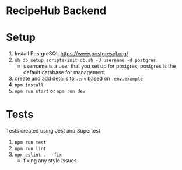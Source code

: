 # RecipeHub Backend

# Setup

1. Install PostgreSQL https://www.postgresql.org/
2. `sh db_setup_scripts/init_db.sh -U username -d postgres`
    - username is a user that you set up for postgres, postgres is the default database for management
3. create and add details to `.env` based on `.env.example`
4. `npm install`
5. `npm run start` or `npm run dev`

# Tests
Tests created using Jest and Supertest
1. `npm run test`
2. `npm run lint`
3. `npx eslint . --fix`
    - fixing any style issues